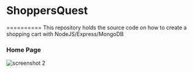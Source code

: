 # ShoppersQuest
==========
This repository holds the source code on how to create a shopping cart with NodeJS/Express/MongoDB

### Home Page
![screenshot 2](https://cloud.githubusercontent.com/assets/23045744/22209687/6fba1968-e1ad-11e6-9587-0a82fc12d437.png)

